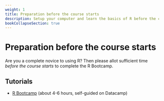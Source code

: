 ```yaml
---
weight: 1
title: Preparation before the course starts
description: Setup your computer and learn the basics of R before the course starts.
bookCollapseSection: true
---
```


# Preparation before the course starts

Are you a complete novice to using R? Then please allot sufficient time *before the course starts* to complete the R Bootcamp.

## Tutorials

- [R Bootcamp](docs/tutorials/r-bootcamp) (about 4-6 hours, self-guided on Datacamp)

<!-- ## Register for *Pulse*

-->
